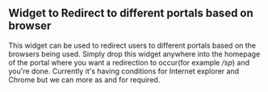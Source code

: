 ## Widget to Redirect to different portals based on browser

This widget can be used to redirect users to different portals based on the browsers being used. Simply drop this widget anywhere into the homepage of the portal where you want a redirection to occur(for example */sp*) and you're done. Currently it's having conditions for Internet explorer and Chrome but we can more as and for required. 




